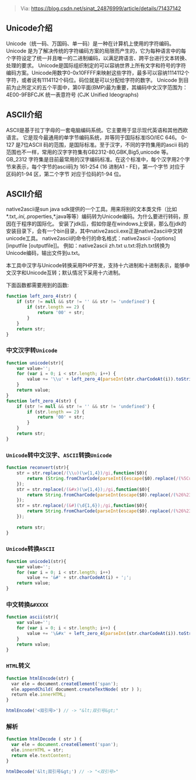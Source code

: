 
> Via: https://blog.csdn.net/sinat_24876999/article/details/71437142

## Unicode介绍

Unicode（统一码、万国码、单一码）是一种在计算机上使用的字符编码。
Unicode 是为了解决传统的字符编码方案的局限而产生的，它为每种语言中的每个字符设定了统一并且唯一的二进制编码，以满足跨语言、跨平台进行文本转换、处理的要求。
Unicode是国际组织制定的可以容纳世界上所有文字和符号的字符编码方案。Unicode用数字0-0x10FFFF来映射这些字符，最多可以容纳1114112个字符，或者说有1114112个码位。码位就是可以分配给字符的数字。
Unicode 到目前为止所定义的五个平面中，第0平面(BMP)最为重要，其编码中文汉字范围为：4E00-9FBFCJK 统一表意符号 (CJK Unified Ideographs)

## ASCII介绍

ASCII是基于拉丁字母的一套电脑编码系统。它主要用于显示现代英语和其他西欧语言。
它是现今最通用的单字节编码系统，并等同于国际标准ISO/IEC 646。
0-127 是7位ASCII 码的范围，是国际标准。至于汉字，不同的字符集用的ascii 码的范围也不一样，常用的汉字字符集有GB2312-80,GBK,Big5,unicode 等。
GB_2312 字符集是目前最常用的汉字编码标准。在这个标准中，每个汉字用2个字节来表示，每个字节的ascii码为 161-254 (16 进制A1 - FE)，第一个字节 对应于 区码的1-94 区，第二个字节 对应于位码的1-94 位。

## ASCII介绍

native2ascii是sun java sdk提供的一个工具。用来将别的文本类文件（比如*.txt,*.ini,*.properties,*.java等等）编码转为Unicode编码。为什么要进行转码，原因在于程序的国际化。
安装了jdk后，假如你是在windows上安装，那么在jdk的安装目录下，会有一个bin目录，其中native2ascii.exe正是native2ascii中文转unicode工具。
native2ascii的命令行的命名格式：native2ascii -[options] [inputfile [outputfile]]。
例如：native2ascii zh.txt u.txt:将zh.txt转换为Unicode编码，输出文件到u.txt。

本工具中汉字与Unicode转换采用PHP开发，支持十六进制和十进制表示，能够中文汉字和Unicode互转；默认情况下采用十六进制。

下面函数都需要用到的函数:

```js
function left_zero_4(str) {
    if (str != null && str != '' && str != 'undefined') {
        if (str.length == 2) {
            return '00' + str;
        }
    }
    return str;
}
```

### 中文汉字转`Unicode`

```js
function unicode(str){
    var value='';
    for (var i = 0; i < str.length; i++) {
        value += '\\u' + left_zero_4(parseInt(str.charCodeAt(i)).toString(16));
    }
    return value;
}
function left_zero_4(str) {
    if (str != null && str != '' && str != 'undefined') {
        if (str.length == 2) {
            return '00' + str;
        }
    }
    return str;
}
```

### `Unicode`转中文汉字、`ASCII`转换`Unicode`

```js
function reconvert(str){ 
    str = str.replace(/(\\u)(\w{1,4})/gi,function($0){ 
        return (String.fromCharCode(parseInt((escape($0).replace(/(%5Cu)(\w{1,4})/g,"$2")),16))); 
    }); 
    str = str.replace(/(&#x)(\w{1,4});/gi,function($0){ 
        return String.fromCharCode(parseInt(escape($0).replace(/(%26%23x)(\w{1,4})(%3B)/g,"$2"),16)); 
    }); 
    str = str.replace(/(&#)(\d{1,6});/gi,function($0){ 
        return String.fromCharCode(parseInt(escape($0).replace(/(%26%23)(\d{1,6})(%3B)/g,"$2"))); 
    }); 
        
    return str; 
}
```

### `Unicode`转换`ASCII`

```js
function unicode1(str){ 
    var value='';
    for (var i = 0; i < str.length; i++)
        value += '&#' + str.charCodeAt(i) + ';';
    return value;
}
```

### 中文转换`&#XXXX`

```js
function ascii(str){ 
    var value='';
    for (var i = 0; i < str.length; i++) {
        value += '\&#x' + left_zero_4(parseInt(str.charCodeAt(i)).toString(16))+';';
    }
    return value;
}
```

### `HTML`转义

```js
function htmlEncode(str) {  
  var ele = document.createElement('span');  
  ele.appendChild( document.createTextNode( str ) );  
  return ele.innerHTML;  
}

htmlEncode('<双引号>') // -> "&lt;双引号&gt;"
```

### 解析

```js
function htmlDecode ( str ) {  
  var ele = document.createElement('span');  
  ele.innerHTML = str;  
  return ele.textContent;  
}

htmlDecode('&lt;双引号&gt;') // -> "<双引号>"
```